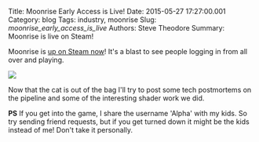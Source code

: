 Title: Moonrise Early Access is Live!
Date: 2015-05-27 17:27:00.001
Category: blog
Tags: industry, moonrise
Slug: _moonrise_early_access_is_live_
Authors: Steve Theodore
Summary: Moonrise is live on Steam!

Moonrise is [up on Steam now](http://store.steampowered.com/app/351040/)! It's a blast to see people logging in from all over and playing.   

[![](http://cdn.akamai.steamstatic.com/steam/apps/351040/ss_3e4a330e913cd4c8013c516deaaa87c2dc3cb4da.1920x1080.jpg?t=1432769730)](http://cdn.akamai.steamstatic.com/steam/apps/351040/ss_3e4a330e913cd4c8013c516deaaa87c2dc3cb4da.1920x1080.jpg?t=1432769730)

Now that the cat is out of the bag I'll try to post some tech postmortems on the pipeline and some of the interesting shader work we did.  
  
**PS** If you get into the game, I share the username 'Alpha' with my kids.  So try sending friend requests, but if you get turned down it might be the kids instead of me! Don't take it personally.

